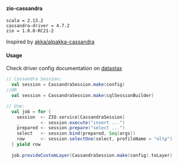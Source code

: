 
#### zio-cassandra

```text
scala = 2.13.2
cassandra-driver = 4.7.2
zio = 1.0.0-RC21-2
```

Inspired by [akka/alpakka-cassandra](https://doc.akka.io/docs/alpakka/current/cassandra.html)


#### Usage

Check driver config documentation on [datastax](https://docs.datastax.com/en/developer/java-driver/4.6/manual/core/)

```scala
// Cassandra Session:
  val session = CassandraSession.make(config)
//OR
  val session = CassandraSession.make(cqlSessionBuilder)

// Use:
  val job = for {
    session  <- ZIO.service[CassandraSession]
    _        <- session.execute("insert ...")
    prepared <- session.prepare("select ...")
    select   <- session.bind(prepared, Seq(args))
    row      <- session.selectOne(select, profileName = "oltp")
  } yield row
  
  job.provideCustomLayer(CassandraSession.make(config).toLayer)

```
